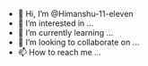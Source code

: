 - 👋 Hi, I’m @Himanshu-11-eleven
- 👀 I’m interested in ...
- 🌱 I’m currently learning ...
- 💞️ I’m looking to collaborate on ...
- 📫 How to reach me ...

<!---
Himanshu-11-eleven/Himanshu-11-eleven is a ✨ special ✨ repository because its `README.md` (this file) appears on your GitHub profile.
You can click the Preview link to take a look at your changes.
--->
